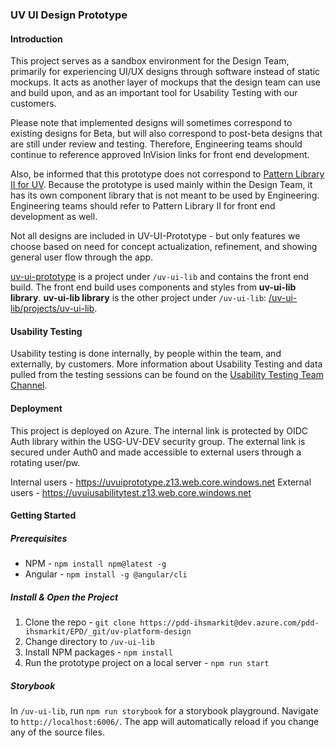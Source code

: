 ### UV UI Design Prototype

#### Introduction

This project serves as a sandbox environment for the Design Team, primarily for experiencing UI/UX designs through software instead of static mockups. It acts as another layer of mockups that the design team can use and build upon, and as an important tool for Usability Testing with our customers.

Please note that implemented designs will sometimes correspond to existing designs for Beta, but will also correspond to post-beta designs that are still under review and testing. Therefore, Engineering teams should continue to reference approved InVision links for front end development.

Also, be informed that this prototype does not correspond to [Pattern Library II for UV](https://pattern-library-ii.dev.uvp.epd.pdd.ihs.com/). Because the prototype is used mainly within the Design Team, it has its own component library that is not meant to be used by Engineering. Engineering teams should refer to Pattern Library II for front end development as well.

Not all designs are included in UV-UI-Prototype - but only features we choose based on need for concept actualization, refinement, and showing general user flow through the app.

[uv-ui-prototype](https://dev.azure.com/pdd-ihsmarkit/EPD/_git/uv-platform-design?version=GBmain&path=%2Fuv-ui-lib%2Fprojects%2Fuv-ui-prototype) is a project under `/uv-ui-lib` and contains the front end build. 
The front end build uses components and styles from **uv-ui-lib library**.
**uv-ui-lib library** is the other project under `/uv-ui-lib`: [/uv-ui-lib/projects/uv-ui-lib](https://dev.azure.com/pdd-ihsmarkit/EPD/_git/uv-platform-design?version=GBmain&path=%2Fuv-ui-lib%2Fprojects%2Fuv-ui-lib).

#### Usability Testing

Usability testing is done internally, by people within the team, and externally, by customers. More information about Usability Testing and data pulled from the testing sessions can be found on the [Usability Testing Team Channel](https://teams.microsoft.com/l/channel/19%3a35f703d64211457484aeb92945b64945%40thread.skype/Usability%2520Testing?groupId=d015c447-e99a-4512-8b4e-fd5e4dcebc72&tenantId=c1156c2f-a3bb-4fc4-ac07-3eab96da8d10).

#### Deployment

This project is deployed on Azure. The internal link is protected by OIDC Auth library within the USG-UV-DEV security group. The external link is secured under Auth0 and made accessible to external users through a rotating user/pw.

Internal users - https://uvuiprototype.z13.web.core.windows.net 
External users - https://uvuiusabilitytest.z13.web.core.windows.net

#### Getting Started

##### Prerequisites

- NPM - `npm install npm@latest -g`
- Angular - `npm install -g @angular/cli`

##### Install & Open the Project

1. Clone the repo - `git clone https://pdd-ihsmarkit@dev.azure.com/pdd-ihsmarkit/EPD/_git/uv-platform-design`
2. Change directory to `/uv-ui-lib`
2. Install NPM packages - `npm install`
3. Run the prototype project on a local server - `npm run start`

##### Storybook

In `/uv-ui-lib`, run `npm run storybook` for a storybook playground. Navigate to `http://localhost:6006/`. The app will automatically reload if you change any of the source files.